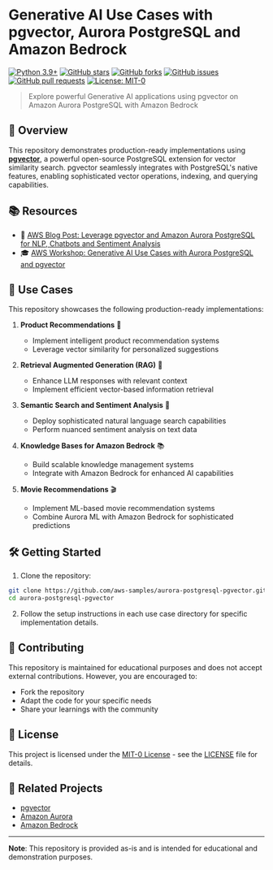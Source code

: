 # Generative AI Use Cases with pgvector, Aurora PostgreSQL and Amazon Bedrock

[![Python 3.9+](https://img.shields.io/badge/python-3.9+-blue.svg)](https://www.python.org/downloads/)
[![GitHub stars](https://img.shields.io/github/stars/aws-samples/aurora-postgresql-pgvector.svg)](https://github.com/aws-samples/aurora-postgresql-pgvector/stargazers)
[![GitHub forks](https://img.shields.io/github/forks/aws-samples/aurora-postgresql-pgvector.svg)](https://github.com/aws-samples/aurora-postgresql-pgvector/network)
[![GitHub issues](https://img.shields.io/github/issues/aws-samples/aurora-postgresql-pgvector.svg)](https://github.com/aws-samples/aurora-postgresql-pgvector/issues)
[![GitHub pull requests](https://img.shields.io/github/issues-pr/aws-samples/aurora-postgresql-pgvector.svg)](https://github.com/aws-samples/aurora-postgresql-pgvector/pulls)
[![License: MIT-0](https://img.shields.io/badge/License-MIT--0-yellow.svg)](https://spdx.org/licenses/MIT-0.html)

> Explore powerful Generative AI applications using pgvector on Amazon Aurora PostgreSQL with Amazon Bedrock

## 🌟 Overview

This repository demonstrates production-ready implementations using [**pgvector**](https://github.com/pgvector/pgvector), a powerful open-source PostgreSQL extension for vector similarity search. pgvector seamlessly integrates with PostgreSQL's native features, enabling sophisticated vector operations, indexing, and querying capabilities.

## 📚 Resources

- 📖 [AWS Blog Post: Leverage pgvector and Amazon Aurora PostgreSQL for NLP, Chatbots and Sentiment Analysis](https://aws.amazon.com/blogs/database/leverage-pgvector-and-amazon-aurora-postgresql-for-natural-language-processing-chatbots-and-sentiment-analysis/)
- 🎓 [AWS Workshop: Generative AI Use Cases with Aurora PostgreSQL and pgvector](https://catalog.workshops.aws/pgvector/en-US)

## 🚀 Use Cases

This repository showcases the following production-ready implementations:

1. **Product Recommendations** 🛒
   - Implement intelligent product recommendation systems
   - Leverage vector similarity for personalized suggestions

2. **Retrieval Augmented Generation (RAG)** 🔄
   - Enhance LLM responses with relevant context
   - Implement efficient vector-based information retrieval

3. **Semantic Search and Sentiment Analysis** 🧠
   - Deploy sophisticated natural language search capabilities
   - Perform nuanced sentiment analysis on text data

4. **Knowledge Bases for Amazon Bedrock** 📚
   - Build scalable knowledge management systems
   - Integrate with Amazon Bedrock for enhanced AI capabilities

5. **Movie Recommendations** 🎬
   - Implement ML-based movie recommendation systems
   - Combine Aurora ML with Amazon Bedrock for sophisticated predictions

## 🛠️ Getting Started

1. Clone the repository:
```bash
git clone https://github.com/aws-samples/aurora-postgresql-pgvector.git
cd aurora-postgresql-pgvector
```

2. Follow the setup instructions in each use case directory for specific implementation details.

## 🤝 Contributing

This repository is maintained for educational purposes and does not accept external contributions. However, you are encouraged to:
- Fork the repository
- Adapt the code for your specific needs
- Share your learnings with the community

## 📄 License

This project is licensed under the [MIT-0 License](https://spdx.org/licenses/MIT-0.html) - see the [LICENSE](LICENSE) file for details.

## 🔗 Related Projects

- [pgvector](https://github.com/pgvector/pgvector)
- [Amazon Aurora](https://aws.amazon.com/rds/aurora/)
- [Amazon Bedrock](https://aws.amazon.com/bedrock/)

---

**Note**: This repository is provided as-is and is intended for educational and demonstration purposes.